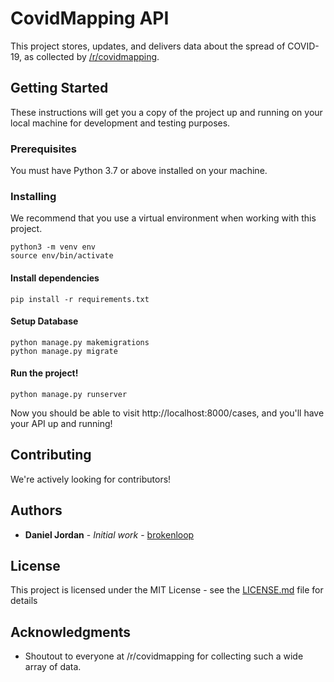 # CovidMapping API

This project stores, updates, and delivers data about the spread of COVID-19, as collected by [/r/covidmapping](reddit.com/r/covidmapping).

## Getting Started

These instructions will get you a copy of the project up and running on your local machine for development and testing purposes.

### Prerequisites

You must have Python 3.7 or above installed on your machine.

### Installing

We recommend that you use a virtual environment when working with this project.

```
python3 -m venv env
source env/bin/activate
```

#### Install dependencies

```
pip install -r requirements.txt
```

#### Setup Database
```
python manage.py makemigrations
python manage.py migrate
```

#### Run the project! 
```
python manage.py runserver
```

Now you should be able to visit http://localhost:8000/cases, and you'll have your API up and running! 

## Contributing

We're actively looking for contributors!

## Authors

* **Daniel Jordan** - *Initial work* - [brokenloop](https://github.com/brokenloop)

## License

This project is licensed under the MIT License - see the [LICENSE.md](LICENSE.md) file for details

## Acknowledgments

* Shoutout to everyone at /r/covidmapping for collecting such a wide array of data.
